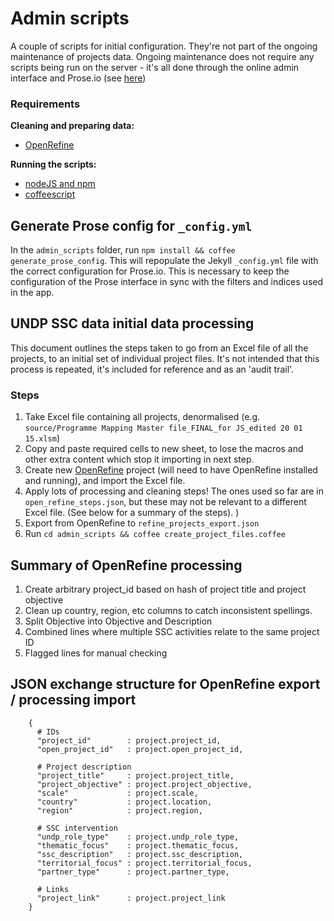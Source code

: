 # Admin scripts

A couple of scripts for initial configuration. They're not part of the ongoing maintenance of projects data. Ongoing maintenance does not require any scripts being run on the server - it's all done through the online admin interface and Prose.io (see [here](../docs/manage.md))


### Requirements 

**Cleaning and preparing data:**

- [OpenRefine](http://openrefine.org)

**Running the scripts:**

- [nodeJS and npm](http://nodejs.org)
- [coffeescript](http://coffeescript.org)

## Generate Prose config for `_config.yml`

In the `admin_scripts` folder, run `npm install && coffee generate_prose_config`. This will repopulate the Jekyll `_config.yml` file with the correct configuration for Prose.io. This is necessary to keep the configuration of the Prose interface in sync with the filters and indices used in the app.


## UNDP SSC data initial data processing

This document outlines the steps taken to go from an Excel file of all the projects, to an initial set of individual project files. It's not intended that this process is repeated, it's included for reference and as an 'audit trail'.


### Steps
1. Take Excel file containing all projects, denormalised (e.g. `source/Programme Mapping Master file_FINAL_for JS_edited 20 01 15.xlsm`)
2. Copy and paste required cells to new sheet, to lose the macros and other extra content which stop it importing in next step.
3. Create new [OpenRefine](http://openrefine.org) project (will need to have OpenRefine installed and running), and import the Excel file.
4. Apply lots of processing and cleaning steps! The ones used so far are in `open_refine_steps.json`, but these may not be relevant to a different Excel file. (See below for a summary of the steps).
)
5. Export from OpenRefine to `refine_projects_export.json`
6. Run `cd admin_scripts && coffee create_project_files.coffee`


## Summary of OpenRefine processing

1. Create arbitrary project_id based on hash of project title and project objective
2. Clean up country, region, etc columns to catch inconsistent spellings.
3. Split Objective into Objective and Description
4. Combined lines where multiple SSC activities relate to the same project ID
5. Flagged lines for manual checking


## JSON exchange structure for OpenRefine export / processing import
```
    {
      # IDs
      "project_id"        : project.project_id,
      "open_project_id"   : project.open_project_id,

      # Project description
      "project_title"     : project.project_title,
      "project_objective" : project.project_objective,
      "scale"             : project.scale,
      "country"           : project.location,
      "region"            : project.region,

      # SSC intervention
      "undp_role_type"    : project.undp_role_type,
      "thematic_focus"    : project.thematic_focus,
      "ssc_description"   : project.ssc_description,
      "territorial_focus" : project.territorial_focus,
      "partner_type"      : project.partner_type,

      # Links
      "project_link"      : project.project_link
    }
```